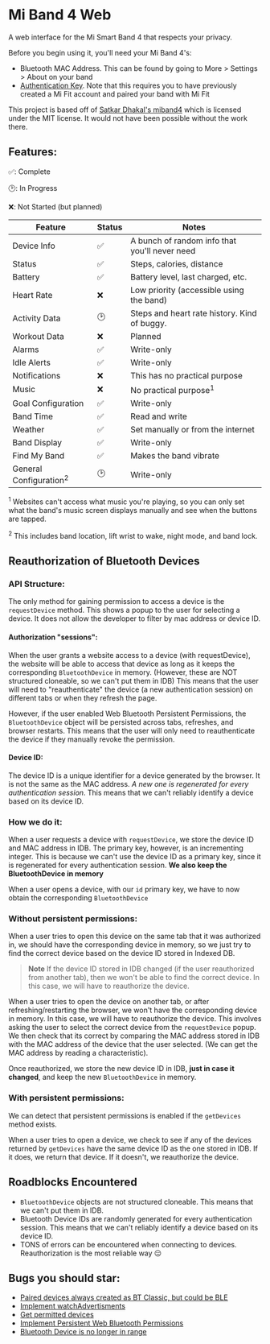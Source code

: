 # Mi Band 4 Web

A web interface for the Mi Smart Band 4 that respects your privacy.

Before you begin using it, you'll need your Mi Band 4's:

* Bluetooth MAC Address. This can be found by going to More > Settings > About on your band
* [Authentication Key](https://codeberg.org/Freeyourgadget/Gadgetbridge/wiki/Huami-Server-Pairing).
  Note that this requires you to have previously created a Mi Fit account and paired your band with Mi Fit

This project is based off of [Satkar Dhakal's miband4](https://github.com/satcar77/miband4) which is licensed under the MIT license. It would not have been possible without the work there.

## Features:

✅: Complete

🕑: In Progress

❌: Not Started (but planned)

| Feature | Status | Notes |
| - | - | - |
| Device Info | ✅ | A bunch of random info that you'll never need |
| Status | ✅ | Steps, calories, distance |
| Battery | ✅ | Battery level, last charged, etc. |
| Heart Rate | ❌ | Low priority (accessible using the band) |
| Activity Data | 🕑 | Steps and heart rate history. Kind of buggy. |
| Workout Data | ❌ | Planned |
| Alarms | ✅ | Write-only |
| Idle Alerts | ✅ | Write-only |
| Notifications | ❌ | This has no practical purpose |
| Music | ❌ | No practical purpose<sup>1</sup> |
| Goal Configuration | ✅ | Write-only |
| Band Time | ✅ | Read and write |
| Weather | ✅ | Set manually or from the internet |
| Band Display | ✅ | Write-only |
| Find My Band | ✅ | Makes the band vibrate |
| General Configuration<sup>2</sup> | 🕑 | Write-only |

<sup>1</sup> Websites can't access what music you're playing, so you can only set what the band's music screen displays manually and see when the buttons are tapped.

<sup>2</sup> This includes band location, lift wrist to wake, night mode, and band lock.

<!-- TODO: Band language and distance unit  -->

## Reauthorization of Bluetooth Devices

### API Structure:

The only method for gaining permission to access a device is the `requestDevice` method. This shows a popup to the user for selecting a device. It does not allow the developer to filter by mac address or device ID.

#### Authorization "sessions":

When the user grants a website access to a device (with requestDevice), the website will be able to access that device as long as it keeps the corresponding `BluetoothDevice` in memory. (However, these are NOT structured cloneable, so we can't put them in IDB) This means that the user will need to "reauthenticate" the device (a new authentication session) on different tabs or when they refresh the page.

However, if the user enabled Web Bluetooth Persistent Permissions, the `BluetoothDevice` object will be persisted across tabs, refreshes, and browser restarts. This means that the user will only need to reauthenticate the device if they manually revoke the permission.

#### Device ID:

The device ID is a unique identifier for a device generated by the browser. It is not the same as the MAC address. _A new one is regenerated for every authentication session_. This means that we can't reliably identify a device based on its device ID.

### How we do it:

When a user requests a device with `requestDevice`, we store the device ID and MAC address in IDB. The primary key, however, is an incrementing integer. This is because we can't use the device ID as a primary key, since it is regenerated for every authentication session. **We also keep the BluetoothDevice in memory**

When a user opens a device, with our `id` primary key, we have to now obtain the corresponding `BluetoothDevice`

### Without persistent permissions:

When a user tries to open this device on the same tab that it was authorized in, we should have the corresponding device in memory, so we just try to find the correct device based on the device ID stored in Indexed DB.

> **Note**
> If the device ID stored in IDB changed (if the user reauthorized from another tab), then we won't be able to find the correct device. In this case, we will have to reauthorize the device.

When a user tries to open the device on another tab, or after refreshing/restarting the browser, we won't have the corresponding device in memory. In this case, we will have to reauthorize the device. This involves asking the user to select the correct device from the `requestDevice` popup. We then check that its correct by comparing the MAC address stored in IDB with the MAC address of the device that the user selected. (We can get the MAC address by reading a characteristic).

Once reauthorized, we store the new device ID in IDB, **just in case it changed**, and keep the new `BluetoothDevice` in memory.

### With persistent permissions:

We can detect that persistent permissions is enabled if the `getDevices` method exists.

When a user tries to open a device, we check to see if any of the devices returned by `getDevices` have the same device ID as the one stored in IDB. If it does, we return that device. If it doesn't, we reauthorize the device.

## Roadblocks Encountered

* `BluetoothDevice` objects are not structured cloneable. This means that we can't put them in IDB.
* Bluetooth Device IDs are randomly generated for every authentication session. This means that we can't reliably identify a device based on its device ID.
* TONS of errors can be encountered when connecting to devices. Reauthorization is the most reliable way 😑

## Bugs you should star:

* [Paired devices always created as BT Classic, but could be BLE](https://crbug.com/630581)
* [Implement watchAdvertisments](https://crbug.com/654897)
* [Get permitted devices](https://crbug.com/577953)
* [Implement Persistent Web Bluetooth Permissions](https://crbug.com/974879)
* [Bluetooth Device is no longer in range](https://crbug.com/1173186)